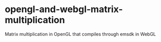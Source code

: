 # opengl-and-webgl-matrix-multiplication
Matrix multiplication in OpenGL that compiles through emsdk in WebGL
